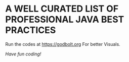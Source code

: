 # A WELL CURATED LIST OF PROFESSIONAL JAVA BEST PRACTICES
  

Run the codes at https://godbolt.org For better Visuals.


<p><i>Have fun coding!</i></p>

